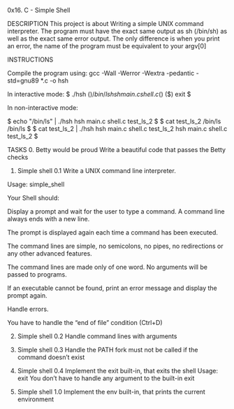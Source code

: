 0x16. C - Simple Shell

DESCRIPTION
This project is about Writing a simple UNIX command interpreter.
The program must have the exact same output as sh (/bin/sh) as well as the exact same error output.
The only difference is when you print an error, the name of the program must be equivalent to your argv[0]

INSTRUCTIONS

Compile the program using:
gcc -Wall -Werror -Wextra -pedantic -std=gnu89 *.c -o hsh

In interactive mode:
$ ./hsh
($) /bin/ls
hsh main.c shell.c
($)
($) exit
$

In non-interactive mode:

$ echo "/bin/ls" | ./hsh
hsh main.c shell.c test_ls_2
$
$ cat test_ls_2
/bin/ls
/bin/ls
$
$ cat test_ls_2 | ./hsh
hsh main.c shell.c test_ls_2
hsh main.c shell.c test_ls_2
$

TASKS
0. Betty would be proud
Write a beautiful code that passes the Betty checks
1. Simple shell 0.1
Write a UNIX command line interpreter.



Usage: simple_shell

Your Shell should:

Display a prompt and wait for the user to type a command. A command line always ends with a new line.

The prompt is displayed again each time a command has been executed.

The command lines are simple, no semicolons, no pipes, no redirections or any other advanced features.

The command lines are made only of one word. No arguments will be passed to programs.

If an executable cannot be found, print an error message and display the prompt again.

Handle errors.

You have to handle the “end of file” condition (Ctrl+D)

2. Simple shell 0.2
Handle command lines with arguments

3. Simple shell 0.3
Handle the PATH
fork must not be called if the command doesn’t exist

4. Simple shell 0.4
Implement the exit built-in, that exits the shell
Usage: exit
You don’t have to handle any argument to the built-in exit

5. Simple shell 1.0
Implement the env built-in, that prints the current environment

